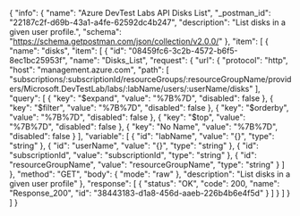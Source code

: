 {
  "info": {
    "name": "Azure DevTest Labs API Disks List",
    "_postman_id": "22187c2f-d69b-43a1-a4fe-62592dc4b247",
    "description": "List disks in a given user profile.",
    "schema": "https://schema.getpostman.com/json/collection/v2.0.0/"
  },
  "item": [
    {
      "name": "disks",
      "item": [
        {
          "id": "08459fc6-3c2b-4572-b6f5-8ec1bc25953f",
          "name": "Disks_List",
          "request": {
            "url": {
              "protocol": "http",
              "host": "management.azure.com",
              "path": [
                "subscriptions/:subscriptionId/resourceGroups/:resourceGroupName/providers/Microsoft.DevTestLab/labs/:labName/users/:userName/disks"
              ],
              "query": [
                {
                  "key": "$expand",
                  "value": "%7B%7D",
                  "disabled": false
                },
                {
                  "key": "$filter",
                  "value": "%7B%7D",
                  "disabled": false
                },
                {
                  "key": "$orderby",
                  "value": "%7B%7D",
                  "disabled": false
                },
                {
                  "key": "$top",
                  "value": "%7B%7D",
                  "disabled": false
                },
                {
                  "key": "No Name",
                  "value": "%7B%7D",
                  "disabled": false
                }
              ],
              "variable": [
                {
                  "id": "labName",
                  "value": "{}",
                  "type": "string"
                },
                {
                  "id": "userName",
                  "value": "{}",
                  "type": "string"
                },
                {
                  "id": "subscriptionId",
                  "value": "subscriptionId",
                  "type": "string"
                },
                {
                  "id": "resourceGroupName",
                  "value": "resourceGroupName",
                  "type": "string"
                }
              ]
            },
            "method": "GET",
            "body": {
              "mode": "raw"
            },
            "description": "List disks in a given user profile"
          },
          "response": [
            {
              "status": "OK",
              "code": 200,
              "name": "Response_200",
              "id": "38443183-d1a8-456d-aaeb-226b4b6e4f5d"
            }
          ]
        }
      ]
    }
  ]
}